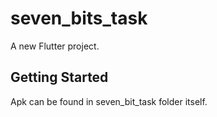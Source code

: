 # seven_bits_task

A new Flutter project.

## Getting Started

Apk can be found in seven_bit_task folder itself.
